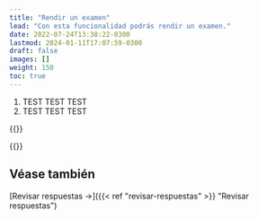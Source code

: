 ```yaml
---
title: "Rendir un examen"
lead: "Con esta funcionalidad podrás rendir un examen."
date: 2022-07-24T13:38:22-0300
lastmod: 2024-01-11T17:07:59-0300
draft: false
images: []
weight: 150
toc: true
---
```


1. TEST TEST TEST
2. TEST TEST TEST

{{<note text="Bla bla bla.">}}
</b>

{{<warning text="Bla bla bla.">}}
</b>

## Véase también

[Revisar respuestas →]({{< ref "revisar-respuestas" >}} "Revisar respuestas")
